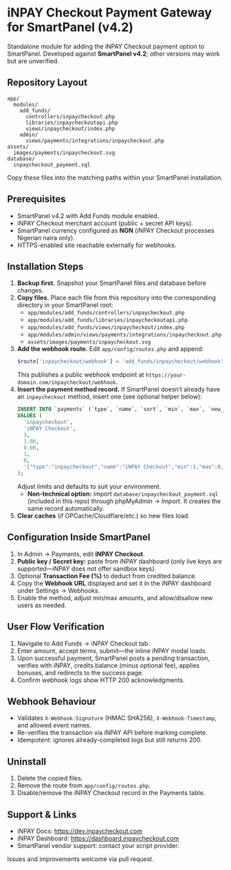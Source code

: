 # iNPAY Checkout Payment Gateway for SmartPanel (v4.2)

Standalone module for adding the iNPAY Checkout payment option to SmartPanel. Developed against **SmartPanel v4.2**; other versions may work but are unverified.

## Repository Layout

```
app/
  modules/
    add_funds/
      controllers/inpaycheckout.php
      libraries/inpaycheckoutapi.php
      views/inpaycheckout/index.php
    admin/
      views/payments/integrations/inpaycheckout.php
assets/
  images/payments/inpaycheckout.svg
database/
  inpaycheckout_payment.sql
```

Copy these files into the matching paths within your SmartPanel installation.

## Prerequisites

- SmartPanel v4.2 with Add Funds module enabled.
- iNPAY Checkout merchant account (public + secret API keys).
- SmartPanel currency configured as **NGN** (iNPAY Checkout processes Nigerian naira only).
- HTTPS-enabled site reachable externally for webhooks.

## Installation Steps

1. **Backup first.** Snapshot your SmartPanel files and database before changes.
2. **Copy files.** Place each file from this repository into the corresponding directory in your SmartPanel root:
   - `app/modules/add_funds/controllers/inpaycheckout.php`
   - `app/modules/add_funds/libraries/inpaycheckoutapi.php`
   - `app/modules/add_funds/views/inpaycheckout/index.php`
   - `app/modules/admin/views/payments/integrations/inpaycheckout.php`
   - `assets/images/payments/inpaycheckout.svg`
3. **Add the webhook route.** Edit `app/config/routes.php` and append:
   ```php
   $route['inpaycheckout/webhook'] = 'add_funds/inpaycheckout/webhook';
   ```
   This publishes a public webhook endpoint at `https://your-domain.com/inpaycheckout/webhook`.
4. **Insert the payment method record.** If SmartPanel doesn’t already have an `inpaycheckout` method, insert one (see optional helper below):
   ```sql
   INSERT INTO `payments` (`type`, `name`, `sort`, `min`, `max`, `new_users`, `status`, `params`)
   VALUES (
     'inpaycheckout',
     'iNPAY Checkout',
     3,
     1.00,
     0.00,
     1,
     0,
     '{"type":"inpaycheckout","name":"iNPAY Checkout","min":1,"max":0,"new_users":1,"status":0,"option":{"public_key":"","secret_key":"","tnx_fee":"0"}}'
   );
   ```
   Adjust limits and defaults to suit your environment.
   - **Non-technical option:** import `database/inpaycheckout_payment.sql` (included in this repo) through phpMyAdmin → *Import*. It creates the same record automatically.
5. **Clear caches** (if OPCache/Cloudflare/etc.) so new files load.

## Configuration Inside SmartPanel

1. In Admin → Payments, edit **iNPAY Checkout**.
2. **Public key / Secret key:** paste from iNPAY dashboard (only live keys are supported—iNPAY does not offer sandbox keys).
3. Optional **Transaction Fee (%)** to deduct from credited balance.
4. Copy the **Webhook URL** displayed and set it in the iNPAY dashboard under Settings → Webhooks.
5. Enable the method, adjust min/max amounts, and allow/disallow new users as needed.

## User Flow Verification

1. Navigate to Add Funds → iNPAY Checkout tab.
2. Enter amount, accept terms, submit—the inline iNPAY modal loads.
3. Upon successful payment, SmartPanel posts a pending transaction, verifies with iNPAY, credits balance (minus optional fee), applies bonuses, and redirects to the success page.
4. Confirm webhook logs show HTTP 200 acknowledgments.

## Webhook Behaviour

- Validates `X-Webhook-Signature` (HMAC SHA256), `X-Webhook-Timestamp`, and allowed event names.
- Re-verifies the transaction via iNPAY API before marking complete.
- Idempotent: ignores already-completed logs but still returns 200.

## Uninstall

1. Delete the copied files.
2. Remove the route from `app/config/routes.php`.
3. Disable/remove the iNPAY Checkout record in the Payments table.

## Support & Links

- iNPAY Docs: https://dev.inpaycheckout.com
- iNPAY Dashboard: https://dashboard.inpaycheckout.com
- SmartPanel vendor support: contact your script provider.

Issues and improvements welcome via pull request.
